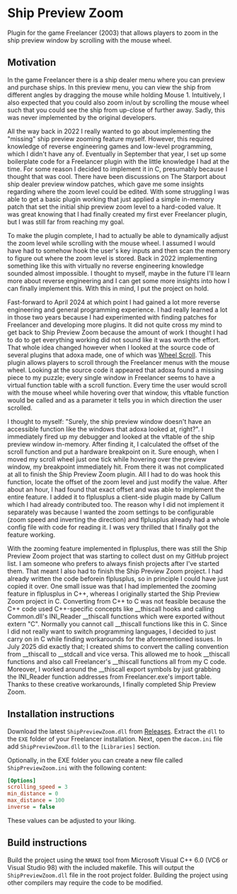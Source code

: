 # Ship Preview Zoom
Plugin for the game Freelancer (2003) that allows players to zoom in the ship preview window by scrolling with the mouse wheel.

## Motivation
In the game Freelancer there is a ship dealer menu where you can preview and purchase ships. In this preview menu, you can view the ship from different angles by dragging the mouse while holding Mouse 1. Intuitively, I also expected that you could also zoom in/out by scrolling the mouse wheel such that you could see the ship from up-close of further away. Sadly, this was never implemented by the original developers.

All the way back in 2022 I really wanted to go about implementing the "missing" ship preview zooming feature myself. However, this required knowledge of reverse engineering games and low-level programming, which I didn't have any of. Eventually in September that year, I set up some boilerplate code for a Freelancer plugin with the little knowledge I had at the time. For some reason I decided to implement it in C, presumably because I thought that was cool. There have been discussions on The Starport about ship dealer preview window patches, which gave me some insights regarding where the zoom level could be edited. With some struggling I was able to get a basic plugin working that just applied a simple in-memory patch that set the initial ship preview zoom level to a hard-coded value. It was great knowing that I had finally created my first ever Freelancer plugin, but I was still far from reaching my goal.

To make the plugin complete, I had to actually be able to dynamically adjust the zoom level while scrolling with the mouse wheel. I assumed I would have had to somehow hook the user's key inputs and then scan the memory to figure out where the zoom level is stored. Back in 2022 implementing something like this with virtually no reverse engineering knowledge sounded almost impossible. I thought to myself, maybe in the future I'll learn more about reverse engineering and I can get some more insights into how I can finally implement this. With this in mind, I put the project on hold.

Fast-forward to April 2024 at which point I had gained a lot more reverse engineering and general programming experience. I had really learned a lot in those two years because I had experimented with finding patches for Freelancer and developing more plugins. It did not quite cross my mind to get back to Ship Preview Zoom because the amount of work I thought I had to do to get everything working did not sound like it was worth the effort. That whole idea changed however when I looked at the source code of several plugins that adoxa made, one of which was [Wheel Scroll](http://adoxa.altervista.org/freelancer/plugins.html#wheelscroll). This plugin allows players to scroll through the Freelancer menus with the mouse wheel. Looking at the source code it appeared that adoxa found a missing piece to my puzzle; every single window in Freelancer seems to have a virtual function table with a scroll function. Every time the user would scroll with the mouse wheel while hovering over that window, this vftable function would be called and as a parameter it tells you in which direction the user scrolled.

I thought to myself: "Surely, the ship preview window doesn't have an accessible function like the windows that adoxa looked at, right?". I immediately fired up my debugger and looked at the vftable of the ship preview window in-memory. After finding it, I calculated the offset of the scroll function and put a hardware breakpoint on it. Sure enough, when I moved my scroll wheel just one tick while hovering over the preview window, my breakpoint immediately hit. From there it was not complicated at all to finish the Ship Preview Zoom plugin. All I had to do was hook this function, locate the offset of the zoom level and just modify the value. After about an hour, I had found that exact offset and was able to implement the entire feature. I added it to flplusplus a client-side plugin made by Callum which I had already contributed too. The reason why I did not implement it separately was because I wanted the zoom settings to be configurable (zoom speed and inverting the direction) and flplusplus already had a whole config file with code for reading it. I was very thrilled that I finally got the feature working.

With the zooming feature implemented in flplusplus, there was still the Ship Preview Zoom project that was starting to collect dust on my GitHub project list. I am someone who prefers to always finish projects after I've started them. That meant I also had to finish the Ship Preview Zoom project. I had already written the code beforein flplusplus, so in principle I could have just copied it over. One small issue was that I had implemented the zooming feature in flplusplus in C++, whereas I originally started the Ship Preview Zoom project in C. Converting from C++ to C was not feasible because the C++ code used C++-specific concepts like __thiscall hooks and calling Common.dll's INI_Reader __thiscall functions which were exported without extern "C". Normally you cannot call __thiscall functions like this in C. Since I did not really want to switch programming languages, I decided to just carry on in C while finding workarounds for the aforementioned issues. In July 2025 did exactly that; I created shims to convert the calling convention from __thiscall to __stdcall and vice versa. This allowed me to hook __thiscall functions and also call Freelancer's __thiscall functions all from my C code. Moreover, I worked around the __thiscall export symbols by just grabbing the INI_Reader function addresses from Freelancer.exe's import table. Thanks to these creative workarounds, I finally completed Ship Preview Zoom.

## Installation instructions
Download the latest `ShipPreviewZoom.dll` from [Releases](https://github.com/BC46/ShipPreviewZoom/releases). Extract the `dll` to the `EXE` folder of your Freelancer installation.
Next, open the `dacom.ini` file add `ShipPreviewZoom.dll` to the `[Libraries]` section.

Optionally, in the EXE folder you can create a new file called `ShipPreviewZoom.ini` with the following content:
```ini
[Options]
scrolling_speed = 3
min_distance = 0
max_distance = 100
inverse = false
```

These values can be adjusted to your liking.

## Build instructions
Build the project using the `NMAKE` tool from Microsoft Visual C++ 6.0 (VC6 or Visual Studio 98) with the included makefile.
This will output the `ShipPreviewZoom.dll` file in the root project folder.
Building the project using other compilers may require the code to be modified.

